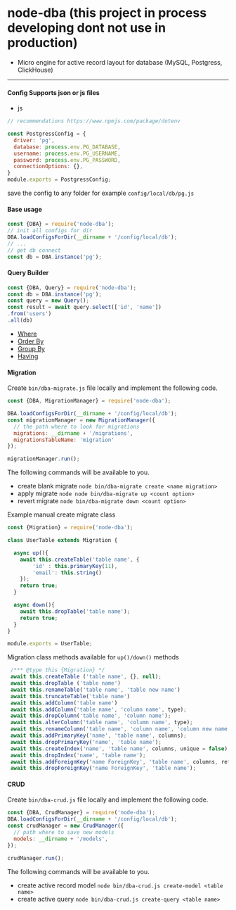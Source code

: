 # node-dba (this project in process developing dont not use in production)
* Micro engine for active record layout for database (MySQL, Postgress, ClickHouse)

-----

#### Config Supports json or js files
* js 
```js
// recommendations https://www.npmjs.com/package/dotenv

const PostgressConfig = {
  driver: 'pg',
  database: process.env.PG_DATABASE,
  username: process.env.PG_USERNAME,
  password: process.env.PG_PASSWORD,
  connectionOptions: {},
}
module.exports = PostgressConfig;
```
save the config to any folder for example `config/local/db/pg.js`

#### Base usage

```js
const {DBA} = require('node-dba');
// init all configs for dir
DBA.loadConfigsForDir(__dirname + '/config/local/db');
// ...
// get db connect
const db = DBA.instance('pg');
```

#### Query Builder
```js
const {DBA, Query} = require('node-dba');
const db = DBA.instance('pg');
const query = new Query();
const result = await query.select(['id', 'name'])
.from('users')
.all(db)
```

* [Where](docs/WHERE.MD)
* [Order By](docs/ORDER_BY.MD)
* [Group By](docs/GROUP_BY.MD)
* [Having](docs/HAVING.MD)



#### Migration
Create `bin/dba-migrate.js` file locally and implement the following code.
```js
const {DBA, MigrationManager} = require('node-dba');

DBA.loadConfigsForDir(__dirname + '/config/local/db');
const migrationManager = new MigrationManager({
  // the path where to look for migrations
  migrations: __dirname + '/migrations',
  migrationsTableName: 'migration'
});

migrationManager.run();
```
The following commands will be available to you.
* create blank migrate `node bin/dba-migrate create <name migration>` 
* apply migrate `node node bin/dba-migrate up <count option>`
* revert migrate `node bin/dba-migrate down <count option>`

Example manual create migrate class
```js
const {Migration} = require('node-dba');

class UserTable extends Migration {

  async up(){
    await this.createTable('table name', {
        'id' : this.primaryKey(11),
        'email': this.string()
    });
    return true;
  }

  async down(){
    await this.dropTable('table name');
    return true;
  }
}

module.exports = UserTable;
```

Migration class methods available for `up()/down()` methods
```js
 /*** @type this {Migration} */
 await this.createTable ('table name', {}, null);
 await this.dropTable ('table name')
 await this.renameTable('table name', 'table new name')
 await this.truncateTable('table name')
 await this.addColumn('table name')
 await this.addColumn('table name', 'column name', type);
 await this.dropColumn('table name', 'column name');
 await this.alterColumn('table name', 'column name', type);
 await this.renameColumn('table name', 'column name', 'column new name'); 
 await this.addPrimaryKey('name', 'table name', columns);
 await this.dropPrimaryKey('name', 'table name');
 await this.createIndex('name', 'table name', columns, unique = false);
 await this.dropIndex('name', 'table name');
 await this.addForeignKey('name ForeignKey', 'table name', columns, refTable, refColumns, delete = null, update = null); 
 await this.dropForeignKey('name ForeignKey', 'table name');
```

#### CRUD
Create `bin/dba-crud.js` file locally and implement the following code.
```js
const {DBA, CrudManager} = require('node-dba');
DBA.loadConfigsForDir(__dirname + '/config/local/db');
const crudManager = new CrudManager({
  // path where to save new models
  models: __dirname + '/models',
});

crudManager.run();
```
The following commands will be available to you.
* create active record model `node bin/dba-crud.js create-model <table name>` 
* create active query `node bin/dba-crud.js create-query <table name>`
